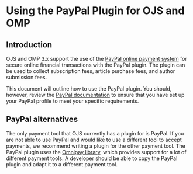 # Using the PayPal Plugin for OJS and OMP

## Introduction
OJS and OMP 3.x support the use of the [PayPal online payment system](http://www.paypal.com/) for secure online financial transactions with the PayPal plugin. The plugin can be used to collect subscription fees, article purchase fees, and author submission fees. 

This document will outline how to use the PayPal plugin. You should, however, review the [PayPal documentation](https://www.paypal.com/us/selfhelp/home) to ensure that you have set up your PayPal profile to meet your specific requirements. 

## PayPal alternatives
The only payment tool that OJS currently has a plugin for is PayPal. If you are not able to use PayPal and would like to use a different tool to accept payments, we recommend writing a plugin for the other payment tool. The PayPal plugin uses the [Omnipay library](https://omnipay.thephpleague.com/), which provides support for a lot of different payment tools. A developer should be able to copy the PayPal plugin and adapt it to a different payment tool.
